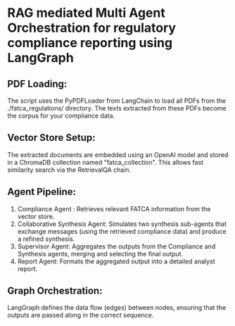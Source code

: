 # RAG mediated Multi Agent Orchestration for regulatory compliance reporting using LangGraph

## PDF Loading:
The script uses the PyPDFLoader from LangChain to load all PDFs from the ./fatca_regulations/ directory. The texts extracted from these PDFs become the corpus for your compliance data.

## Vector Store Setup:
The extracted documents are embedded using an OpenAI model and stored in a ChromaDB collection named "fatca_collection". This allows fast similarity search via the RetrievalQA chain.

## Agent Pipeline:

1. Compliance Agent : Retrieves relevant FATCA information from the vector store.
2. Collaborative Synthesis Agent: Simulates two synthesis sub-agents that exchange messages (using the retrieved compliance data) and produce a refined synthesis.
3. Supervisor Agent: Aggregates the outputs from the Compliance and Synthesis agents, merging and selecting the final output.
4. Report Agent: Formats the aggregated output into a detailed analyst report.

## Graph Orchestration:
LangGraph defines the data flow (edges) between nodes, ensuring that the outputs are passed along in the correct sequence.
